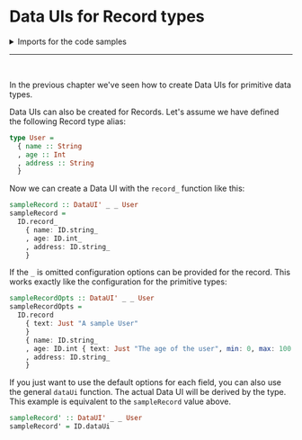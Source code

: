 # Data UIs for Record types

<!-- START hide -->

<!-- END hide -->
<!-- START imports -->
<details><summary>Imports for the code samples</summary>


```hs
import Data.Maybe (Maybe(..))
import InteractiveData (DataUI')
import InteractiveData as ID
```

</details><hr><br>
<!-- END imports -->

In the previous chapter we've seen how to create Data UIs for primitive data types.

Data UIs can also be created for Records. Let's assume we have defined the following Record type alias:


```hs
type User =
  { name :: String
  , age :: Int
  , address :: String
  }
```

Now we can create a Data UI with the `record_` function like this:


```hs
sampleRecord :: DataUI' _ _ User
sampleRecord =
  ID.record_
    { name: ID.string_
    , age: ID.int_
    , address: ID.string_
    }
```


If the `_` is omitted configuration options can be provided for the record. This
works exactly like the configuration for the primitive types:



```hs
sampleRecordOpts :: DataUI' _ _ User
sampleRecordOpts =
  ID.record
    { text: Just "A sample User"
    }
    { name: ID.string_
    , age: ID.int { text: Just "The age of the user", min: 0, max: 100 }
    , address: ID.string_
    }
```

If you just want to use the default options for each field, you can also use the
general `dataUi` function. The actual Data UI will be derived by the type.
This example is equivalent to the `sampleRecord` value above.


```hs
sampleRecord' :: DataUI' _ _ User
sampleRecord' = ID.dataUi
```